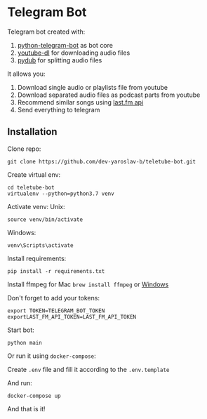 # Telegram Bot
Telegram bot created with:
1. [python-telegram-bot](https://github.com/python-telegram-bot/python-telegram-bot) as bot core
2. [youtube-dl](https://github.com/ytdl-org/youtube-dl) for downloading audio files 
3. [pydub](https://github.com/jiaaro/pydub) for splitting audio files

It allows you:
1. Download single audio or playlists file from youtube
2. Download separated audio files as podcast parts from youtube 
3. Recommend similar songs using [last.fm api](https://www.last.fm/api/)
4. Send everything to telegram

## Installation
Clone repo:
```
git clone https://github.com/dev-yaroslav-b/teletube-bot.git
```
Create virtual env:
```
cd teletube-bot
virtualenv --python=python3.7 venv
```
Activate venv:
Unix:
```
source venv/bin/activate
```
Windows:
```
venv\Scripts\activate
```
Install requirements:
```
pip install -r requirements.txt 
```
Install ffmpeg for Mac `brew install ffmpeg` or [Windows](http://blog.gregzaal.com/how-to-install-ffmpeg-on-windows/)

Don't forget to add your tokens:
```
export TOKEN=TELEGRAM_BOT_TOKEN  
exportLAST_FM_API_TOKEN=LAST_FM_API_TOKEN
```
Start bot:
```
python main
```

Or run it using `docker-compose`:

Create `.env` file and fill it according to the `.env.template`

And run: 

```
docker-compose up
```

And that is it!
